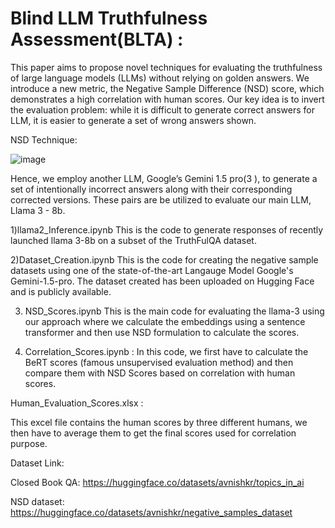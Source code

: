 # Blind LLM Truthfulness Assessment(BLTA) :
This paper aims to propose novel techniques for evaluating the truthfulness of large language models
(LLMs) without relying on golden answers. We introduce a new metric, the Negative Sample
Difference (NSD) score, which demonstrates a high correlation with human scores. Our key idea
is to invert the evaluation problem: while it is difficult to generate correct answers for LLM, it is
easier to generate a set of wrong answers shown.

NSD Technique:

![image](https://github.com/avnCode/Topics_in_AI/assets/111170719/96ec8318-d1c3-46b3-8b10-9d5b2837e61e)




Hence, we employ another LLM, Google’s Gemini 1.5 pro(3 ), to generate a set of
intentionally incorrect answers along with their corresponding corrected versions. These pairs are be
utilized to evaluate our main LLM, Llama 3 - 8b.



1)llama2_Inference.ipynb 
This is the code to generate responses of recently launched llama 3-8b on a subset of the TruthFulQA dataset. 

2)Dataset_Creation.ipynb 
This is the code for creating the negative sample datasets using one of the state-of-the-art Langauge Model Google's Gemini-1.5-pro. The dataset created has been uploaded on Hugging Face and is publicly available. 

3) NSD_Scores.ipynb
This is the main code for evaluating the llama-3 using our approach where we calculate the embeddings using a sentence transformer and then use NSD formulation to calculate the scores.

4) Correlation_Scores.ipynb : 
In this code, we first have to calculate the BeRT scores (famous unsupervised evaluation method) and then compare them with NSD Scores based on correlation with human scores.


Human_Evaluation_Scores.xlsx : 

This excel file contains the human scores by three different humans, we then have to average them to get the final scores used for correlation purpose. 

Dataset Link:

Closed Book QA: https://huggingface.co/datasets/avnishkr/topics_in_ai

NSD dataset: https://huggingface.co/datasets/avnishkr/negative_samples_dataset
